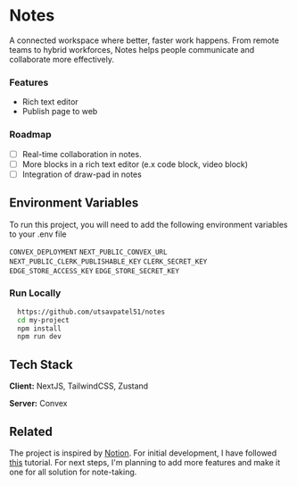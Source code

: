 # Notes

A connected workspace where better, faster work happens. From remote teams to hybrid workforces, Notes helps people communicate and collaborate more effectively.

### Features

- Rich text editor
- Publish page to web

### Roadmap

- [ ] Real-time collaboration in notes.
- [ ] More blocks in a rich text editor (e.x code block, video block)
- [ ] Integration of draw-pad in notes

## Environment Variables

To run this project, you will need to add the following environment variables to your .env file

`CONVEX_DEPLOYMENT`
`NEXT_PUBLIC_CONVEX_URL`
`NEXT_PUBLIC_CLERK_PUBLISHABLE_KEY`
`CLERK_SECRET_KEY`
`EDGE_STORE_ACCESS_KEY`
`EDGE_STORE_SECRET_KEY`

### Run Locally

```bash
  https://github.com/utsavpatel51/notes
  cd my-project
  npm install
  npm run dev
```

## Tech Stack

**Client:** NextJS, TailwindCSS, Zustand

**Server:** Convex

## Related

The project is inspired by [Notion](https://notion.so). For initial development, I have followed [this](https://www.youtube.com/watch?v=0OaDyjB9Ib8) tutorial. For next steps, I'm planning to add more features and make it one for all solution for note-taking.
